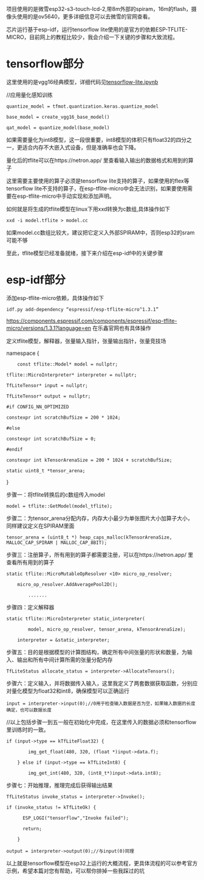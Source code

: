 项目使用的是微雪esp32-s3-touch-lcd-2,带8m外部的spiram，16m的flash，摄像头使用的是ov5640，更多详细信息可以去微雪的官网查看。

芯片运行基于esp-idf，运行tensorflow lite使用的是官方的依赖ESP-TFLITE-MICRO，目前网上的教程比较少，我会介绍一下关键的步骤和大致流程。

# tensorflow部分
这里使用的是vgg16经典模型，详细代码见[tensorflow-lite.ipynb](https://github.com/learae/esp32-s3-tensorflow/blob/main/tensorflow-lite.ipynb)

//应用量化感知训练

	quantize_model = tfmot.quantization.keras.quantize_model
	
	base_model = create_vgg16_base_model()
	
	qat_model = quantize_model(base_model)

如果需要量化为int8模型，这一段很重要，int8模型的体积只有float32的四分之一，更适合内存不大嵌入式设备，但是准确率也会下降。

量化后的tflite可以在https://netron.app/ 里查看输入输出的数据格式和用到的算子

这里需要主要使用的算子必须是tensorflow lite支持的算子，如果使用的flex等tensorflow lite不支持的算子，在esp-tflite-micro中会无法识别，如果要使用需要在esp-tflite-micro中手动实现和添加声明。

如何就是将生成的tflite模型在linux下用xxd转换为c数组,具体操作如下

	xxd -i model.tflite > model.cc

如果model.cc数组比较大，建议把它定义入外部SPIRAM中，否则esp32的sram可能不够

至此，tflite模型已经准备就绪，接下来介绍在esp-idf中的关键步骤

# esp-idf部分

添加esp-tflite-micro依赖，具体操作如下

	idf.py add-dependency “espressif/esp-tflite-micro^1.3.1”

https://components.espressif.com/components/espressif/esp-tflite-micro/versions/1.3.1?language=en 在乐鑫官网也有具体操作


定义tflite模型，解释器，张量输入指针，张量输出指针，张量竞技场

namespace {

        const tflite::Model* model = nullptr;
		
	tflite::MicroInterpreter* interpreter = nullptr;
	
	TfLiteTensor* input = nullptr;
	
	TfLiteTensor* output = nullptr;
	
	#if CONFIG_NN_OPTIMIZED
	
	constexpr int scratchBufSize = 200 * 1024;
	
	#else
	
	constexpr int scratchBufSize = 0;
	
	#endif
	
	constexpr int kTensorArenaSize = 200 * 1024 + scratchBufSize;
	
	static uint8_t *tensor_arena;
	
  }

步骤一：将tflite转换后的c数组传入model

	model = tflite::GetModel(model_tflite);

步骤二：为tensor_arena分配内存，内存大小最少为单张图片大小加算子大小，同样建议定义在SPIRAM里面

	tensor_arena = (uint8_t *) heap_caps_malloc(kTensorArenaSize, MALLOC_CAP_SPIRAM | MALLOC_CAP_8BIT);

步骤三：注册算子，所有用到的算子都需要注册，可以在https://netron.app/ 里查看所有用到的算子

	static tflite::MicroMutableOpResolver <10> micro_op_resolver;

	    micro_op_resolver.AddAveragePool2D();
	
			.......

步骤四：定义解释器

	static tflite::MicroInterpreter static_interpreter(
	
	        model, micro_op_resolver, tensor_arena, kTensorArenaSize);
					
	    interpreter = &static_interpreter;

步骤五：目的是根据模型的计算图结构，确定所有中间张量的形状和数量，为输入、输出和所有中间计算所需的张量分配内存

	TfLiteStatus allocate_status = interpreter->AllocateTensors();

步骤六：定义输入，并将数据传入输入，这里我定义了两套数据获取函数，分别应对量化模型为float32和int8，确保模型可以正确运行

	input = interpreter->input(0);//0用于检查输入数据是否为空，如果输入数据的长度确定，也可以数据长度

//以上包括步骤一到五一般在初始化中完成，在这里传入的数据必须和tensorflow里训练时的一致。

	if (input->type == kTfLiteFloat32) {
	
	        img_get_float(480, 320, (float *)input->data.f);
					
	    } else if (input->type == kTfLiteInt8) {
			
	        img_get_int(480, 320, (int8_t*)input->data.int8);

步骤七：开始推理，推理完成后获得输出结果

	TfLiteStatus invoke_status = interpreter->Invoke();
	
	if (invoke_status != kTfLiteOk) {
	
	      ESP_LOGI("tensorflow","Invoke failed");
				
	      return;
				
	    }
	
	output = interpreter->output(0);//与input(0)同理

以上就是tensorflow模型在esp32上运行的大概流程，更具体流程的可以参考官方示例，希望本篇对您有帮助，可以帮你排掉一些我踩过的坑










